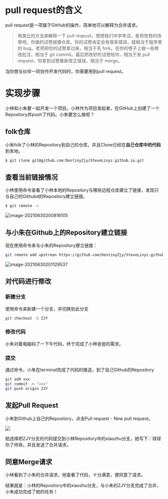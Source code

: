 



# pull request的含义

pull request是一项属于GitHub的操作，简单地可以解释为合并请求。

> 用类比的方法来解释一下 pull reqeust。想想我们中学考试，老师改卷的场景吧。你做的试卷就像仓库，你的试卷肯定会有很多错误，就相当于程序里的 bug。老师把你的试卷拿过来，相当于先 fork。在你的卷子上做一些修改批注，相当于 git commit。最后把改好的试卷给你，相当于发 pull request，你拿到试卷重新改正错误，相当于 merge。

当你想与伙伴一同协作开发代码时，你需要用到pull request。

# 实现步骤

小林和小朱要一起开发一个项目。小林作为项目发起者，在GitHub上创建了一个Repository并push了代码。小朱要怎么做呢？

## folk仓库

小朱folk了小林的Repository到自己的仓库，并且Clone已经在**自己仓库中的代码**到本地。

```bash
$ git clone git@github.com:DestinyZjy/SteveLinyz.github.io.git
```

## 查看当前链接情况

小林使用命令查看了小林本地的Repository与哪些远程仓库建立了链接，发现只与自己的Githubd的Repository建立链接。

```bash
$ git remote -v
```

![image-20210630200816105](https://gitee.com/steve-lin08/image-host/raw/master/20210630200816.png)

## 与小朱在Github上的Repository建立链接

现在使用命令来与小朱的Repository建立链接：

```bash
git remote add upstrean https://github.com/DestinyZjy/SteveLinyz.github.io
```

![image-20210630201129537](https://gitee.com/steve-lin08/image-host/raw/master/20210630201129.png)

## 对代码进行修改

### 新建分支

使用命令来新建一个分支，并切换到此分支

```bash
git checkout -b ZJY
```

### 修改代码

小朱对着电脑码了一下午代码，终于完成了小林爸爸的需求。

### 提交

通过命令，小朱在terminal完成了代码的推送，到了自己Github的Repository

```bash
git add xxx
git commit -m "xxx"
git push origin ZJY
```

## 发起Pull Request

小朱到Github上自己的Repository，点击Pull request - New pull request。

![](https://gitee.com/steve-lin08/image-host/raw/master/20210630201924.png)

她选择把ZJY分支的代码提交到小林Repository中的xiaozhu分支，她写下：球球你了帅哥。并且发送了合并请求。

## 同意Merge请求

小林看到了小朱的合并请求，他查看了代码，十分满意，便同意了请求。

结果就是：小林的Repository中的xiaozhu分支，与小朱的ZJY分支完成了合并，小朱成功完成了她的任务！